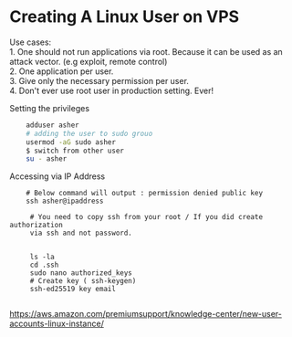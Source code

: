 # Creating A Linux User on VPS

Use cases:
<br> 1. One should not run applications via root. Because it can be used
as an attack vector. (e.g exploit, remote control)
<br> 2. One application per user.
<br> 3. Give only the necessary permission per user.
<br> 4. Don't ever use root user in production setting. Ever!



Setting the privileges

```bash
    adduser asher
    # adding the user to sudo grouo
    usermod -aG sudo asher
    $ switch from other user
    su - asher
```


Accessing via IP Address
```
    # Below command will output : permission denied public key
    ssh asher@ipaddress

     # You need to copy ssh from your root / If you did create authorization
     via ssh and not password.


     ls -la
     cd .ssh
     sudo nano authorized_keys
     # Create key ( ssh-keygen)
     ssh-ed25519 key email


```

https://aws.amazon.com/premiumsupport/knowledge-center/new-user-accounts-linux-instance/
